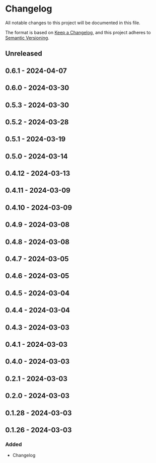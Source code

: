 # Changelog

All notable changes to this project will be documented in this file.

The format is based on [Keep a Changelog](https://keepachangelog.com/en/1.0.0/),
and this project adheres to [Semantic Versioning](https://semver.org/spec/v2.0.0.html).

## Unreleased

## 0.6.1 - 2024-04-07

## 0.6.0 - 2024-03-30

## 0.5.3 - 2024-03-30

## 0.5.2 - 2024-03-28

## 0.5.1 - 2024-03-19

## 0.5.0 - 2024-03-14

## 0.4.12 - 2024-03-13

## 0.4.11 - 2024-03-09

## 0.4.10 - 2024-03-09

## 0.4.9 - 2024-03-08

## 0.4.8 - 2024-03-08

## 0.4.7 - 2024-03-05

## 0.4.6 - 2024-03-05

## 0.4.5 - 2024-03-04

## 0.4.4 - 2024-03-04

## 0.4.3 - 2024-03-03

## 0.4.1 - 2024-03-03

## 0.4.0 - 2024-03-03

## 0.2.1 - 2024-03-03

## 0.2.0 - 2024-03-03

## 0.1.28 - 2024-03-03

## 0.1.26 - 2024-03-03
### Added
- Changelog
